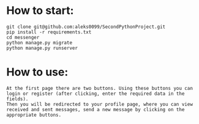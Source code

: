 # How to start:

    git clone git@github.com:aleks0099/SecondPythonProject.git
    pip install -r requirements.txt
    cd messenger
    python manage.py migrate
    python manage.py runserver

# How to use:
    
    At the first page there are two buttons. Using these buttons you can login or register (after clicking, enter the required data in the fields).
    Then you will be redirected to your profile page, where you can view received and sent messages, send a new message by clicking on the appropriate buttons.